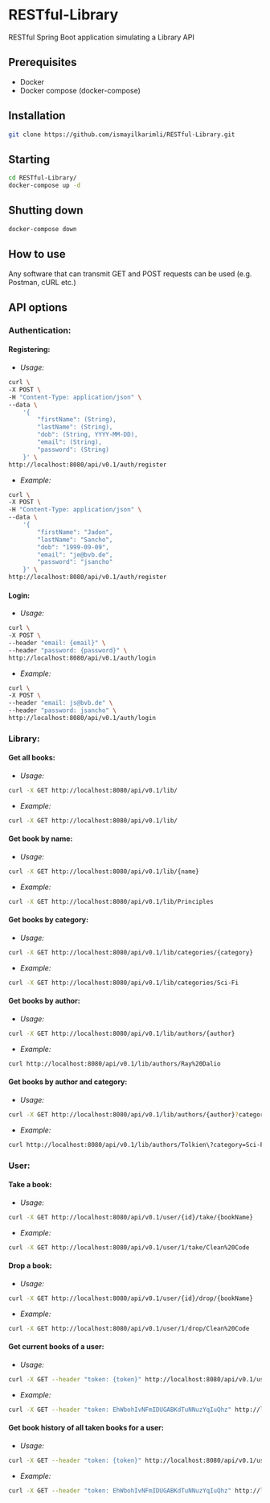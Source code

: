 # RESTful-Library

RESTful Spring Boot application simulating a Library API

## Prerequisites
- Docker
- Docker compose (docker-compose)

## Installation
```bash
git clone https://github.com/ismayilkarimli/RESTful-Library.git
```

## Starting

```bash
cd RESTful-Library/
docker-compose up -d
```

## Shutting down
```bash
docker-compose down
```
## How to use
Any software that can transmit GET and POST requests can be used (e.g. Postman, cURL etc.)  
## API options
### Authentication:
#### Registering:
- *Usage:*

```bash
curl \
-X POST \
-H "Content-Type: application/json" \
--data \
    '{
        "firstName": (String), 
        "lastName": (String), 
        "dob": (String, YYYY-MM-DD), 
        "email": (String), 
        "password": (String)
    }' \
http://localhost:8080/api/v0.1/auth/register
```
- *Example:*
```bash
curl \
-X POST \
-H "Content-Type: application/json" \
--data \
    '{
        "firstName": "Jadon", 
        "lastName": "Sancho", 
        "dob": "1999-09-09", 
        "email": "je@bvb.de", 
        "password": "jsancho"
    }' \
http://localhost:8080/api/v0.1/auth/register
```
#### Login:
- *Usage:*
```bash
curl \
-X POST \
--header "email: {email}" \
--header "password: {password}" \
http://localhost:8080/api/v0.1/auth/login
```
- *Example:*
```bash
curl \
-X POST \
--header "email: js@bvb.de" \
--header "password: jsancho" \
http://localhost:8080/api/v0.1/auth/login
```
### Library:
#### Get all books:
- *Usage:*
```bash
curl -X GET http://localhost:8080/api/v0.1/lib/
```
- *Example:*
```bash
curl -X GET http://localhost:8080/api/v0.1/lib/
```
#### Get book by name:
- *Usage:*
```bash
curl -X GET http://localhost:8080/api/v0.1/lib/{name}
```
- *Example:*
```bash
curl -X GET http://localhost:8080/api/v0.1/lib/Principles
```
#### Get books by category:
- *Usage:*
```bash
curl -X GET http://localhost:8080/api/v0.1/lib/categories/{category}
```
- *Example:*
```bash
curl -X GET http://localhost:8080/api/v0.1/lib/categories/Sci-Fi
```
#### Get books by author:
- *Usage:*
```bash
curl -X GET http://localhost:8080/api/v0.1/lib/authors/{author}
```
- *Example:*
```bash
curl http://localhost:8080/api/v0.1/lib/authors/Ray%20Dalio
```
#### Get books by author and category:
- *Usage:*
```bash
curl -X GET http://localhost:8080/api/v0.1/lib/authors/{author}?category={category}
```
- *Example:*
```bash
curl http://localhost:8080/api/v0.1/lib/authors/Tolkien\?category=Sci-Fi
```
### User:
#### Take a book:
- *Usage:*
```bash
curl -X GET http://localhost:8080/api/v0.1/user/{id}/take/{bookName}
```
- *Example:*
```bash
curl -X GET http://localhost:8080/api/v0.1/user/1/take/Clean%20Code
```
#### Drop a book:
- *Usage:*
```bash
curl -X GET http://localhost:8080/api/v0.1/user/{id}/drop/{bookName}
```
- *Example:*
```bash
curl -X GET http://localhost:8080/api/v0.1/user/1/drop/Clean%20Code
```
#### Get current books of a user:
- *Usage:*
```bash
curl -X GET --header "token: {token}" http://localhost:8080/api/v0.1/user/books
```
- *Example:*
```bash
curl -X GET --header "token: EhWbohIvNFmIDUGABKdTuNNuzYqIuQhz" http://localhost:8080/api/v0.1/user/books
```
#### Get book history of all taken books for a user:
- *Usage:*
```bash
curl -X GET --header "token: {token}" http://localhost:8080/api/v0.1/user/history
```
- *Example:*
```bash
curl -X GET --header "token: EhWbohIvNFmIDUGABKdTuNNuzYqIuQhz" http://localhost:8080/api/v0.1/user/history
```
